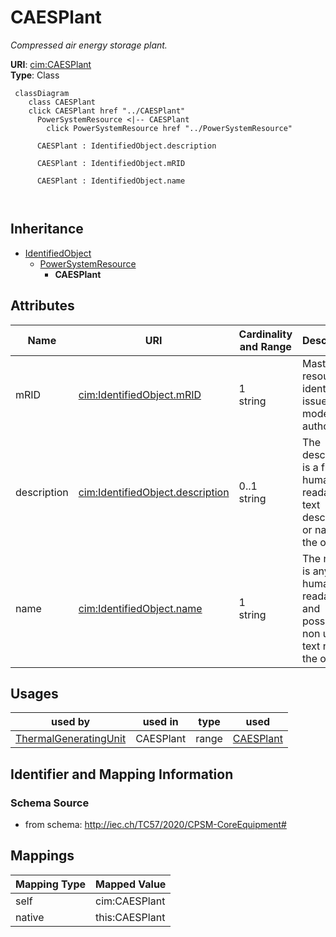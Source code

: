 # CAESPlant


_Compressed air energy storage plant._





**URI**: [cim:CAESPlant](http://iec.ch/TC57/CIM100#CAESPlant)<br />
**Type**: Class




```mermaid
 classDiagram
    class CAESPlant
    click CAESPlant href "../CAESPlant"
      PowerSystemResource <|-- CAESPlant
        click PowerSystemResource href "../PowerSystemResource"
      
      CAESPlant : IdentifiedObject.description
        
      CAESPlant : IdentifiedObject.mRID
        
      CAESPlant : IdentifiedObject.name
        
      
```





## Inheritance
* [IdentifiedObject](IdentifiedObject.md)
    * [PowerSystemResource](PowerSystemResource.md)
        * **CAESPlant**



## Attributes


| Name | URI | Cardinality and Range | Description | Inheritance |
| ---  | --- | --- | --- | --- |
| mRID | [cim:IdentifiedObject.mRID](http://iec.ch/TC57/CIM100#IdentifiedObject.mRID) | 1 <br />  string  | Master resource identifier issued by a model authority | [IdentifiedObject](IdentifiedObject.md) |
| description | [cim:IdentifiedObject.description](http://iec.ch/TC57/CIM100#IdentifiedObject.description) | 0..1 <br />  string  | The description is a free human readable text describing or naming the object | [IdentifiedObject](IdentifiedObject.md) |
| name | [cim:IdentifiedObject.name](http://iec.ch/TC57/CIM100#IdentifiedObject.name) | 1 <br />  string  | The name is any free human readable and possibly non unique text naming the o... | [IdentifiedObject](IdentifiedObject.md) |





## Usages

| used by | used in | type | used |
| ---  | --- | --- | --- |
| [ThermalGeneratingUnit](ThermalGeneratingUnit.md) | CAESPlant | range | [CAESPlant](CAESPlant.md) |






## Identifier and Mapping Information







### Schema Source


* from schema: http://iec.ch/TC57/2020/CPSM-CoreEquipment#





## Mappings

| Mapping Type | Mapped Value |
| ---  | ---  |
| self | cim:CAESPlant |
| native | this:CAESPlant |




